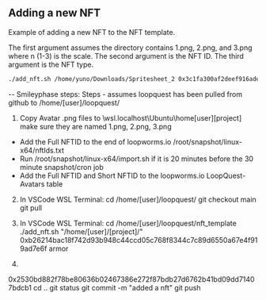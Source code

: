 ## Adding a new NFT
Example of adding a new NFT to the NFT template.

The first argument assumes the directory contains 1.png, 2.png, and 3.png where n (1-3) is the scale.
The second argument is the NFT ID.
The third argument is the NFT type.
```bash
./add_nft.sh /home/yuno/Downloads/Spritesheet_2 0x3c1fa300af2deef916ade14eb6ca68dd14913e4adc4a4d174ea98f1f878ef733 armor
```


--
Smileyphase steps:
Steps - assumes loopquest has been pulled from github to /home/[user]/loopquest/

1. Copy Avatar .png files to \\wsl.localhost\Ubuntu\home\[user]\[project]
make sure they are named 1.png, 2.png, 3.png

* Add the Full NFTID to the end of loopworms.io /root/snapshot/linux-x64/nftIds.txt
* Run /root/snapshot/linux-x64/import.sh if it is 20 minutes before the 30 minute snapshot/cron job
* Add the Full NFTID and Short NFTID to the loopworms.io LoopQuest-Avatars table

2. In VSCode WSL Terminal:
cd /home/[user]/loopquest/
git checkout main
git pull

3. In VSCode WSL Terminal:
cd /home/[user]/loopquest/nft_template
./add_nft.sh "/home/[user]/[project]/" 0xb26214bac18f742d93b948c44ccd05c768f8344c7c89d6550a67e4f919ad7e6f armor

4. 
0x2530bd882f78be80636b02467386e272f87bdb27d6762b41bd09dd71407bdcb1
cd ..
git status
git commit -m "added a nft"
git push



